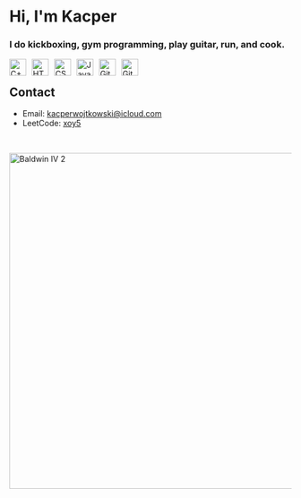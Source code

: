 # Hi, I'm Kacper
### I do kickboxing, gym programming, play guitar, run, and cook.
<img align="left" alt="C++" width="30px" style="margin-right:10px;" src="https://cdn.jsdelivr.net/gh/devicons/devicon@latest/icons/cplusplus/cplusplus-original.svg" />
<img align="left" alt="HTML" width="30px" style="margin-right:10px;" src="https://cdn.jsdelivr.net/gh/devicons/devicon/icons/html5/html5-plain.svg" />
<img align="left" alt="CSS" width="30px" style="margin-right:10px;" src="https://cdn.jsdelivr.net/gh/devicons/devicon/icons/css3/css3-plain.svg" />
<img align="left" alt="JavaScript" width="30px" style="margin-right:10px;" src="https://cdn.jsdelivr.net/gh/devicons/devicon/icons/javascript/javascript-plain.svg" />
<img align="left" alt="Git" width="30px" style="margin-right:10px;" src="https://cdn.jsdelivr.net/gh/devicons/devicon/icons/git/git-original.svg" />
<img align="left" alt="GitHub" width="30px" src="https://cdn.jsdelivr.net/gh/devicons/devicon/icons/github/github-original.svg" />

<br/>

## Contact
- Email: [kacperwojtkowski@icloud.com](mailto:kacperwojtkowski@icloud.com)
- LeetCode: [xoy5](https://leetcode.com/u/xoy5/)

<br/>
    
<img width="600px" alt="Baldwin IV 2" src="https://media1.tenor.com/m/mBywuwFuhvMAAAAd/king-baldwin.gif"><img>
